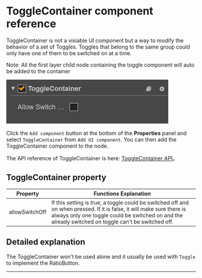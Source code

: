 # ToggleContainer component reference

ToggleContainer is not a visiable UI component but a way to modify the behavior of a set of Toggles.
Toggles that belong to the same group could only have one of them to be switched on at a time.

Note: All the first layer child node containing the toggle component will auto be added to the container

![toggle-container](./toggle/toggle-container.png)


Click the `Add component` button at the bottom of the **Properties** panel and select `ToggleContainer` from `Add UI component`. You can then add the ToggleContainer component to the node.

The API reference of ToggleContainer is here: [ToggleContainer API](../api/classes/toggleContainer.html)。

## ToggleContainer property

| Property       |   Functions Explanation
| -------------- | ----------- |
| allowSwitchOff | If this setting is true, a toggle could be switched off and on when pressed. If it is false, it will make sure there is always only one toggle could be switched on and the already switched on toggle can't be switched off.


## Detailed explanation

The ToggleContainer won't be used alone and it usually be used with `Toggle` to implement the RatioButton.

---
